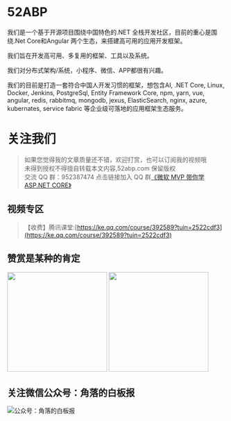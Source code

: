 # 52ABP

我们是一个基于开源项目围绕中国特色的.NET 全栈开发社区，目前的重心是围绕.Net Core和Angular 两个生态，来搭建高可用的应用开发框架。

我们旨在开发高可用、多复用的框架、工具以及系统。

我们对分布式架构/系统，小程序、微信、APP都很有兴趣。

我们的目前是打造一套符合中国人开发习惯的框架，想包含AI, .NET Core, Linux, Docker, Jenkins, PostgreSql, Entity Framework Core, npm, yarn, vue, angular, redis, rabbitmq, mongodb, jexus, ElasticSearch, nginx, azure, kubernates, service fabric 等企业级可落地的应用框架生态服务。


# 关注我们

> 如果您觉得我的文章质量还不错，欢迎打赏，也可以订阅我的视频哦 </br>
> 未得到授权不得擅自转载本文内容,52abp.com 保留版权</br>
> 交流 QQ 群：952387474 点击链接加入 QQ 群[《微软 MVP 带你学 ASP.NET CORE》](https://jq.qq.com/?_wv=1027&k=5nq4PFQ)</br>

## 视频专区

> 【收费】腾讯课堂:[https://ke.qq.com/course/392589?tuin=2522cdf3](https://ke.qq.com/course/392589?tuin=2522cdf3) </br>



## 赞赏是某种的肯定

<p class="center">

<img src="https://www.52abp.com/imgs/money-QR/alipay.png" width="230">

<img src="https://www.52abp.com/imgs/money-QR/wechatpay.jpg"  width="230">
</p>


## 关注微信公众号：角落的白板报

![公众号：角落的白板报](https://upload-images.jianshu.io/upload_images/1979022-f19c505c18160c16.png)
